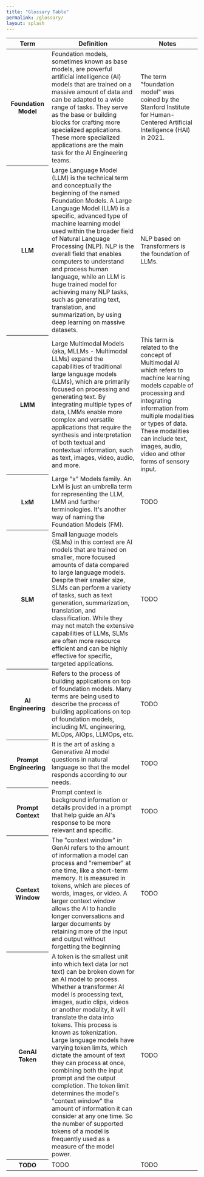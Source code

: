 ```yaml
---
title: "Glossary Table"
permalink: /glossary/
layout: splash
---
```


<table>
  <thead>
    <tr>
      <th scope="col">Term</th>
      <th scope="col">Definition</th>
      <th scope="col">Notes</th>
    </tr>
  </thead>
  <tbody>
    <tr>
      <th scope="row">Foundation Model</th>
        <td>
            Foundation models, sometimes known as base models, are powerful artificial intelligence (AI) models that are 
            trained on a massive amount of data and can be adapted to a wide range of tasks. They serve as the base or 
            building blocks for crafting more specialized applications. These more specialized applications are the
            main task for the AI Engineering teams.
        </td>
        <td>
            The term "foundation model" was coined by the Stanford Institute for Human-Centered Artificial Intelligence 
            (HAI) in 2021.
        </td>
    </tr>
    <tr>
      <th scope="row">LLM</th>
        <td>
            Large Language Model (LLM) is the technical term and conceptually the beginning of the named Foundation Models.
            A Large Language Model (LLM) is a specific, advanced type of machine learning model used within the broader 
            field of Natural Language Processing (NLP). NLP is the overall field that enables computers to understand 
            and process human language, while an LLM is huge trained model for achieving many NLP tasks, such as generating 
            text, translation, and summarization, by using deep learning on massive datasets. 
        </td>
        <td>
            NLP based on Transformers is the foundation of LLMs.
        </td>
    </tr>
    <tr>
      <th scope="row">LMM</th>
        <td>
            Large Multimodal Models (aka, MLLMs - Multimodal LLMs) expand the capabilities of traditional large language 
            models (LLMs), which are primarily focused on processing and generating text. By integrating multiple types 
            of data, LMMs enable more complex and versatile applications that require the synthesis and interpretation 
            of both textual and nontextual information, such as text, images, video, audio, and more.
        </td>
        <td>
            This term is related to the concept of Multimodal AI which refers to machine learning models capable of 
            processing and integrating information from multiple modalities or types of data. These modalities can 
            include text, images, audio, video and other forms of sensory input.
        </td>
    </tr>
    <tr>
      <th scope="row">LxM</th>
        <td>
            Large "x" Models family. An LxM is just an umbrella term for representing the LLM, LMM and further terminologies.
            It's another way of naming the Foundation Models (FM).
        </td>
        <td>
           TODO 
        </td>
    </tr>
    <tr>
      <th scope="row">SLM</th>
        <td>
            Small language models (SLMs) in this context are AI models that are trained on smaller, more focused 
            amounts of data compared to large language models. Despite their smaller size, SLMs can perform a variety 
            of tasks, such as text generation, summarization, translation, and classification. While they may not match 
            the extensive capabilities of LLMs, SLMs are often more resource efficient and can be highly effective for specific, targeted applications. 
        </td>
        <td>
           TODO 
        </td>
    </tr>
    <tr>
      <th scope="row">AI Engineering</th>
        <td>
            Refers to the process of building applications on top of foundation models. Many terms are being used to 
            describe the process of building applications on top of foundation models, including ML engineering, 
            MLOps, AIOps, LLMOps, etc.
        </td>
        <td>
           TODO 
        </td>
    </tr>
    <tr>
      <th scope="row">Prompt Engineering</th>
        <td>
            It is the art of asking a Generative AI model questions in natural language so that the model responds 
            according to our needs.
        </td>
        <td>
           TODO 
        </td>
    </tr>
    <tr>
      <th scope="row">Prompt Context</th>
        <td>
            Prompt context is background information or details provided in a prompt that help guide an AI's response 
            to be more relevant and specific.
        </td>
        <td>
           TODO 
        </td>
    </tr>
    <tr>
      <th scope="row">Context Window</th>
        <td>
            The "context window" in GenAI refers to the amount of information a model can process and "remember" at one 
            time, like a short-term memory. It is measured in tokens, which are pieces of words, images, or video. 
            A larger context window allows the AI to handle longer conversations and larger documents by retaining more 
            of the input and output without forgetting the beginning
        </td>
        <td>
           TODO 
        </td>
    </tr>
    <tr>
      <th scope="row">GenAI Token</th>
        <td>
            A token is the smallest unit into which text data (or not text) can be broken down for an AI model to process.
            Whether a transformer AI model is processing text, images, audio clips, videos or another modality, it will 
            translate the data into tokens. This process is known as tokenization. Large language models have varying 
            token limits, which dictate the amount of text they can process at once, combining both the input prompt 
            and the output completion. The token limit determines the model's "context window" the amount of information 
            it can consider at any one time. So the number of supported tokens of a model is frequently used as a 
            measure of the model power.
        </td>
        <td>
           TODO 
        </td>
    </tr>
    <tr>
        <th scope="row">TODO</th>
        <td>
            TODO
        </td>
        <td>
               TODO 
        </td>
    </tr>
  </tbody>
</table>